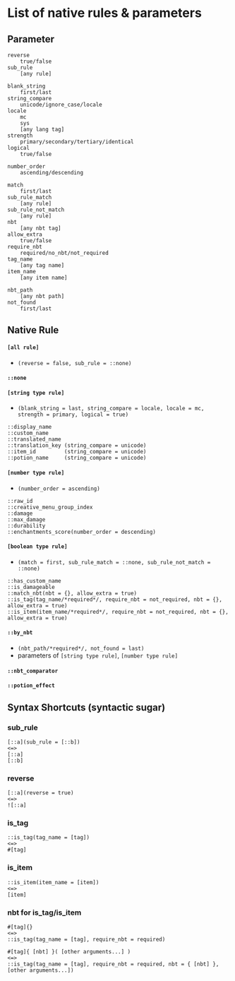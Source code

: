 # List of native rules & parameters

## Parameter
```
reverse
    true/false
sub_rule
    [any rule]
```
```
blank_string
    first/last
string_compare
    unicode/ignore_case/locale
locale
    mc
    sys
    [any lang tag]
strength
    primary/secondary/tertiary/identical
logical
    true/false
```
```
number_order
    ascending/descending
```
```
match
    first/last
sub_rule_match
    [any rule]
sub_rule_not_match
    [any rule]
nbt
    [any nbt tag]
allow_extra
    true/false
require_nbt
    required/no_nbt/not_required
tag_name
    [any tag name]
item_name
    [any item name]
```
```
nbt_path
    [any nbt path]
not_found
    first/last
```
## Native Rule
#### `[all rule]`
- `(reverse = false, sub_rule = ::none)`

#### `::none`

#### `[string type rule]`
- `(blank_string = last, string_compare = locale, locale = mc, strength = primary, logical = true)`
```
::display_name
::custom_name
::translated_name
::translation_key (string_compare = unicode)
::item_id         (string_compare = unicode)
::potion_name     (string_compare = unicode)
```

#### `[number type rule]`
- `(number_order = ascending)`
```
::raw_id
::creative_menu_group_index
::damage
::max_damage
::durability
::enchantments_score(number_order = descending)
```

#### `[boolean type rule]`
- `(match = first, sub_rule_match = ::none, sub_rule_not_match = ::none)`
```
::has_custom_name
::is_damageable
::match_nbt(nbt = {}, allow_extra = true)
::is_tag(tag_name/*required*/, require_nbt = not_required, nbt = {}, allow_extra = true)
::is_item(item_name/*required*/, require_nbt = not_required, nbt = {}, allow_extra = true)
```

#### `::by_nbt`
- `(nbt_path/*required*/, not_found = last)`
- parameters of `[string type rule]`, `[number type rule]`

#### `::nbt_comparator`
#### `::potion_effect`

## Syntax Shortcuts (syntactic sugar)
### sub_rule
```
[::a](sub_rule = [::b])
<=>
[::a]
[::b]
```
### reverse
```
[::a](reverse = true)
<=>
![::a]
```
### is_tag
```
::is_tag(tag_name = [tag])
<=>
#[tag]
```
### is_item
```
::is_item(item_name = [item])
<=>
[item]
```
### nbt for is_tag/is_item
```
#[tag]{}
<=>
::is_tag(tag_name = [tag], require_nbt = required)
```
```
#[tag]{ [nbt] }( [other arguments...] )
<=>
::is_tag(tag_name = [tag], require_nbt = required, nbt = { [nbt] }, [other arguments...])
```
